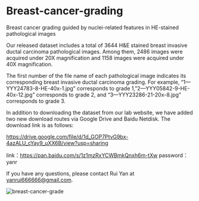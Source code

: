 # Breast-cancer-grading
Breast cancer grading guided by nuclei-related features in HE-stained pathological images

Our released dataset includes a total of 3644 H&E stained breast invasive ductal carcinoma pathological images. Among them, 2486 images were acquired under 20X magnification and 1158 images were acquired under 40X magnification.

The first number of the file name of each pathological image indicates its corresponding breast invasive ductal carcinoma grading. For example, “1—YYY24783-8-HE-40x-1.jpg” corresponds to grade 1,”2—YYY05842-9-HE-40x-12.jpg” corresponds to grade 2, and “3—YYY23286-21-20x-8.jpg” corresponds to grade 3.

In addition to downloading the dataset from our lab website, we have added two new download routes via Google Drive and Baidu Netdisk. The download link is as follows:

https://drive.google.com/file/d/1d_GOP7PtvG9bx-4azALU_cYay9_uXX6B/view?usp=sharing

link：https://pan.baidu.com/s/1z1mzRxYCWBmkQnxh6m-tXw
 password：yanr

If you have any questions, please contact Rui Yan at yanrui666666@gmail.com.

![breast-cancer-grade](https://user-images.githubusercontent.com/18369266/145661624-fbb5382a-10fd-4d14-a5b6-a6c20bc6307b.png)

